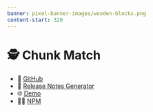 ```yaml
---
banner: pixel-banner-images/wooden-blocks.png
content-start: 320
---
```


# 🕵️ Chunk Match

- 🐙 [GitHub](https://github.com/jparkerweb/chunk-match)
- 📝 [Release Notes Generator](https://jparkerweb.github.io/release-notes/)
- 🌐 [Demo](https://chunk-match.dyndns.org/)
- 🧑‍💻 [NPM](https://www.npmjs.com/package/chunk-match)
